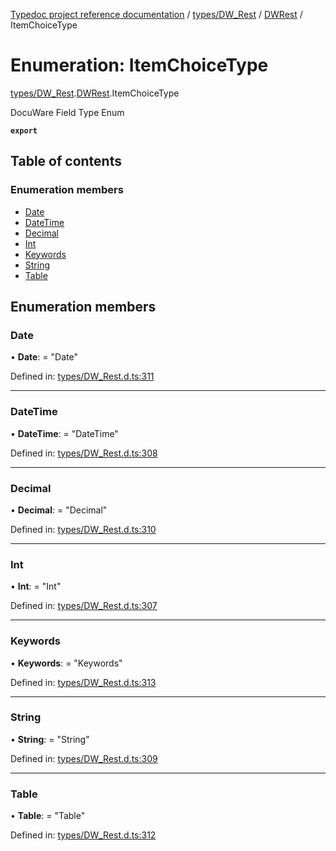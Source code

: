 [Typedoc project reference documentation](../README.md) / [types/DW_Rest](../modules/types_dw_rest.md) / [DWRest](../modules/types_dw_rest.dwrest.md) / ItemChoiceType

# Enumeration: ItemChoiceType

[types/DW_Rest](../modules/types_dw_rest.md).[DWRest](../modules/types_dw_rest.dwrest.md).ItemChoiceType

DocuWare Field Type Enum

**`export`** 

## Table of contents

### Enumeration members

- [Date](types_dw_rest.dwrest.itemchoicetype.md#date)
- [DateTime](types_dw_rest.dwrest.itemchoicetype.md#datetime)
- [Decimal](types_dw_rest.dwrest.itemchoicetype.md#decimal)
- [Int](types_dw_rest.dwrest.itemchoicetype.md#int)
- [Keywords](types_dw_rest.dwrest.itemchoicetype.md#keywords)
- [String](types_dw_rest.dwrest.itemchoicetype.md#string)
- [Table](types_dw_rest.dwrest.itemchoicetype.md#table)

## Enumeration members

### Date

• **Date**: = "Date"

Defined in: [types/DW_Rest.d.ts:311](https://github.com/DocuWare/REST-Sample-TS/blob/6f07cff/src/types/DW_Rest.d.ts#L311)

___

### DateTime

• **DateTime**: = "DateTime"

Defined in: [types/DW_Rest.d.ts:308](https://github.com/DocuWare/REST-Sample-TS/blob/6f07cff/src/types/DW_Rest.d.ts#L308)

___

### Decimal

• **Decimal**: = "Decimal"

Defined in: [types/DW_Rest.d.ts:310](https://github.com/DocuWare/REST-Sample-TS/blob/6f07cff/src/types/DW_Rest.d.ts#L310)

___

### Int

• **Int**: = "Int"

Defined in: [types/DW_Rest.d.ts:307](https://github.com/DocuWare/REST-Sample-TS/blob/6f07cff/src/types/DW_Rest.d.ts#L307)

___

### Keywords

• **Keywords**: = "Keywords"

Defined in: [types/DW_Rest.d.ts:313](https://github.com/DocuWare/REST-Sample-TS/blob/6f07cff/src/types/DW_Rest.d.ts#L313)

___

### String

• **String**: = "String"

Defined in: [types/DW_Rest.d.ts:309](https://github.com/DocuWare/REST-Sample-TS/blob/6f07cff/src/types/DW_Rest.d.ts#L309)

___

### Table

• **Table**: = "Table"

Defined in: [types/DW_Rest.d.ts:312](https://github.com/DocuWare/REST-Sample-TS/blob/6f07cff/src/types/DW_Rest.d.ts#L312)
